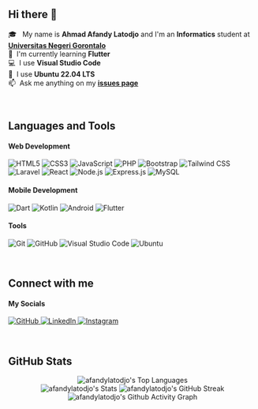 ## Hi there 👋

<!-- **afandylatodjo/afandylatodjo** is a ✨ _special_ ✨ repository because its `README.md` (this file) appears on your GitHub profile.

Here are some ideas to get you started:

- 🔭 I’m currently working on ...
- 🌱 I’m currently learning ...
- 👯 I’m looking to collaborate on ...
- 🤔 I’m looking for help with ...
- 💬 Ask me about ...
- 📫 How to reach me: ...
- 😄 Pronouns: ...
- ⚡ Fun fact: ...

Hello -->

<!-- <p align="center">
  <a href="https://git.io/typing-svg"><img src="https://readme-typing-svg.demolab.com?font=Poppins&size=28&duration=3000&pause=1000&color=C6A76E&background=282C34&center=true&vCenter=true&random=false&width=435&height=100&lines=%F0%9F%91%8B+Hello+there!;I'm+Fauzan;I'm+a+Web+Developer;I'm+a+Mobile+Developer;I'm+a+Programmer" alt="Fauzan's Typing SVG" /></a>
</p> -->

<!-- <h2 align="center">About Me</h2> -->
<p align="left">
  🎓 &nbsp; My name is <strong>Ahmad Afandy Latodjo</strong> and I'm an <strong>Informatics</strong> student at <strong><a href="https://www.ung.ac.id/" target="_blank" title="Universitas Negeri Gorontalo">Universitas Negeri Gorontalo</a></strong><br />
  🌱 &nbsp;I'm currently learning <strong>Flutter</strong><br />
  💻 &nbsp;I use <strong>Visual Studio Code</strong><br />
  🐧 &nbsp;I use <strong>Ubuntu 22.04 LTS</strong><br />
  📫 &nbsp;Ask me anything on my <strong><a href="https://github.com/afandylatodjo/afandylatodjo/issues" target="_blank" title="afandylatodjo/issues">issues page</a></strong><br />
</p>

<br>
<h2 align="left">Languages and Tools</h2>

<h4>Web Development</h4>
<p align="left">
  <img alt="HTML5" src="https://img.shields.io/badge/-HTML5-05122A?style=flat&logo=html5" />
  <img alt="CSS3" src="https://img.shields.io/badge/-CSS3-05122A?style=flat&logo=css3" />
  <img alt="JavaScript" src="https://img.shields.io/badge/-JavaScript-05122A?style=flat&logo=javascript" />
  <img alt="PHP" src="https://img.shields.io/badge/-PHP-05122A?style=flat&logo=php" />
  <img alt="Bootstrap" src="https://img.shields.io/badge/-Bootstrap-05122A?style=flat&logo=bootstrap" />
  <img alt="Tailwind CSS" src="https://img.shields.io/badge/-Tailwind%20CSS-05122A?style=flat&logo=tailwind-css" />
  <img alt="Laravel" src="https://img.shields.io/badge/-Laravel-05122A?style=flat&logo=laravel" />
  <img alt="React" src="https://img.shields.io/badge/-React-05122A?style=flat&logo=react" />
  <img alt="Node.js" src="https://img.shields.io/badge/-Node.js-05122A?style=flat&logo=node.js" />
  <img alt="Express.js" src="https://img.shields.io/badge/-Express.js-05122A?style=flat&logo=express" />
  <img alt="MySQL" src="https://img.shields.io/badge/-MySQL-05122A?style=flat&logo=mysql" />
</p>

<h4>Mobile Development</h4>
<p align="left">
  <img alt="Dart" src="https://img.shields.io/badge/-Dart-05122A?style=flat&logo=dart" />
  <img alt="Kotlin" src="https://img.shields.io/badge/-Kotlin-05122A?style=flat&logo=kotlin" />
  <img alt="Android" src="https://img.shields.io/badge/-Android-05122A?style=flat&logo=android" />
  <img alt="Flutter" src="https://img.shields.io/badge/-Flutter-05122A?style=flat&logo=flutter" />
</p>

<h4>Tools</h4>
<p align="left">
    <!-- <img alt="Next.js" src="https://img.shields.io/badge/-Next.js-05122A?style=flat&logo=next.js" /> -->
  <img alt="Git" src="https://img.shields.io/badge/-Git-05122A?style=flat&logo=git" />
  <img alt="GitHub" src="https://img.shields.io/badge/-GitHub-05122A?style=flat&logo=github" />
  <img alt="Visual Studio Code" src="https://img.shields.io/badge/-Visual%20Studio%20Code-05122A?style=flat&logo=visual-studio-code" />
  <img alt="Ubuntu" src="https://img.shields.io/badge/-Ubuntu-05122A?style=flat&logo=ubuntu" />
</p>

<br>
<h2 align="left">Connect with me</h2>
<h4>My Socials</h4>
<p align="left">
  <a href="https://github.com/afandylatodjo" target="_blank" title="afandylatodjo">
    <img alt="GitHub" src="https://img.shields.io/badge/-GitHub-05122A?style=flat&logo=github" />
  </a>
  <a href="www.linkedin.com/in/ahmad-afandy-latodjo-489926296" target="_blank" title="Ahmad Afandy Latodjo">
    <img alt="LinkedIn" src="https://img.shields.io/badge/-LinkedIn-05122A?style=flat&logo=linkedin" />
  </a>
  <!-- <a href="https://afandylatodjo.github.io" target="_blank" title="afandylatodjo.github.io">
    <img alt="Website" src="https://img.shields.io/badge/-Website-05122A?style=flat&logo=google-chrome" />
  </a> -->
  <a href="https://www.instagram.com/afandy_l13" target="_blank" title="@afandy_l13">
    <img alt="Instagram" src="https://img.shields.io/badge/-Instagram-05122A?style=flat&logo=instagram" />
  </a>
  
</p>

<br>
<h2 align="">GitHub Stats</h2>
<p align="center">
  <img alt="afandylatodjo's Top Languages" src="https://github-readme-stats.vercel.app/api/top-langs/?username=afandylatodjo&theme=gruvbox&show_icons=true&hide_border=true&layout=compact" />
  <br>
  <img alt="afandylatodjo's Stats" src="https://github-readme-stats.vercel.app/api?username=afandylatodjo&theme=gruvbox&show_icons=true&hide_border=true&count_private=true" />
  <img alt="afandylatodjo's GitHub Streak" src="https://streak-stats.demolab.com?user=afandylatodjo&theme=gruvbox&hide_border=true" />
  <img alt="afandylatodjo's Github Activity Graph" src="https://github-readme-activity-graph.vercel.app/graph?username=afandylatodjo&theme=merko&radius=10&hide_border=true&area=true&title_color=fabd2f&color=8eb573&point=fe8019&line=fabd2f" />
  <!-- <picture> -->
    <!-- <source media="(prefers-color-scheme: dark)" srcset="https://raw.githubusercontent.com/afandylatodjo/afandylatodjo/output/github-contribution-grid-snake-dark.svg" />
    <source media="(prefers-color-scheme: light)" srcset="https://raw.githubusercontent.com/afandylatodjo/afandylatodjo/output/github-contribution-grid-snake.svg" /> -->
    <!-- <img alt="github-snake" src="https://raw.githubusercontent.com/afandylatodjo/afandylatodjo/output/github-contribution-grid-snake.svg" /> -->
  <!-- </picture> -->
</p>
